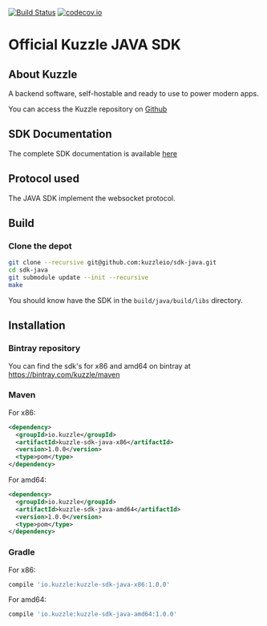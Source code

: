 [![Build Status](https://travis-ci.org/kuzzleio/sdk-java.svg?branch=master)](https://travis-ci.org/kuzzleio/sdk-java) [![codecov.io](http://codecov.io/github/kuzzleio/sdk-java/coverage.svg?branch=master)](http://codecov.io/github/kuzzleio/sdk-java?branch=master)

Official Kuzzle JAVA SDK
======

## About Kuzzle

A backend software, self-hostable and ready to use to power modern apps.

You can access the Kuzzle repository on [Github](https://github.com/kuzzleio/kuzzle)

## SDK Documentation

The complete SDK documentation is available [here](http://docs.kuzzle.io/sdk-reference/)

## Protocol used

The JAVA SDK implement the websocket protocol.

## Build

### Clone the depot

```sh
git clone --recursive git@github.com:kuzzleio/sdk-java.git
cd sdk-java
git submodule update --init --recursive
make
```

You should know have the SDK in the `build/java/build/libs` directory.

## Installation

### Bintray repository

You can find the sdk's for x86 and amd64 on bintray at https://bintray.com/kuzzle/maven

### Maven

For x86:

```xml
<dependency>
  <groupId>io.kuzzle</groupId>
  <artifactId>kuzzle-sdk-java-x86</artifactId>
  <version>1.0.0</version>
  <type>pom</type>
</dependency>
```

For amd64:

```xml
<dependency>
  <groupId>io.kuzzle</groupId>
  <artifactId>kuzzle-sdk-java-amd64</artifactId>
  <version>1.0.0</version>
  <type>pom</type>
</dependency>
```

### Gradle

For x86:

```groovy
compile 'io.kuzzle:kuzzle-sdk-java-x86:1.0.0'
```

For amd64:

```groovy
compile 'io.kuzzle:kuzzle-sdk-java-amd64:1.0.0'
```
